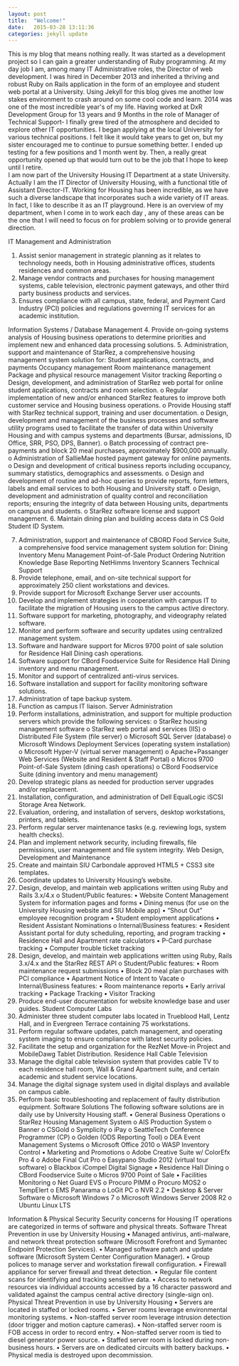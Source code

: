 ```yaml
---
layout: post
title:  "Welcome!"
date:   2015-03-28 13:11:36
categories: jekyll update
---
```


 This is my blog that means nothing really.  It was started as a development
project so I can gain a greater understanding of Ruby programming.  At my day
job I  am, among many IT Administrative roles,  the Director of web development.
I was hired in December 2013 and inherited a thriving and robust Ruby on
Rails application in the form of an employee and student web portal at a
University. Using Jekyll for this blog gives me another low stakes environment
to crash around on some cool code and learn.
2014 was one of the most incredible year's of my life.  Having worked at DxR
Development Group for 13 years and 9 Months in the role of Manager of Technical
Support- I finally grew tired of the atmosphere and decided to explore other IT
opportunities. I began applying at the local University for various technical
positions. I felt like it would take years to get on, but my sister  encouraged
me to continue to pursue something better.  I ended up testing for a few
positions and 1 month went by. Then, a really  great opportunity opened up that
would turn out to be the job that I hope to keep until I retire.  
I am now part of the University Housing IT Department at a state University.  
Actually I am the IT Director of University Housing, with a functional title of
Assistant Director-IT.  Working for Housing has been incredible, as we have such
a diverse landscape that incorporates such a wide variety of IT areas. In fact,
I like to describe it as an IT playground. Here is an overview of my department,
when I come in to work each day , any of these areas can be the one that I will
need to focus on for problem solving or to provide general direction.





IT Management and Administration
1.	Assist senior management in strategic planning as it relates to technology needs, both in Housing              administrative offices, students residences and common areas.
2.	Manage vendor contracts and purchases for housing management systems, cable television, electronic payment gateways, and other third party business products and services.
3.	Ensures compliance with all campus, state, federal, and Payment Card Industry (PCI) policies and regulations governing IT services for an academic institution.

Information Systems / Database Management
4.	Provide on-going systems analysis of Housing business operations to determine priorities and implement new and enhanced data processing solutions.
5.	Administration, support and maintenance of StarRez, a comprehensive housing management system solution for:
        Student applications, contracts, and payments
        Occupancy management
        Room maintenance management
        Package and physical resource management
        Visitor tracking
        Reporting
        o	Design, development, and administration of StarRez web portal for online student applications, contracts      and room selection.
        o	Regular implementation of new and/or enhanced StarRez features to improve both customer service and Housing business operations.
        o	Provide Housing staff with StarRez technical support, training and user documentation.
        o	Design, development and management of the business processes and software utility programs used to facilitate the transfer of data within University Housing and with campus systems and departments (Bursar, admissions, ID Office, SRR, PSO, DPS, Banner).
        o	Batch processing of contract pre-payments and block 20 meal purchases, approximately $900,000 annually.
        o	Administration of SallieMae hosted payment gateway for online payments.
        o	Design and development of critical business reports including occupancy, summary statistics, demographics and assessments.
        o	Design and development of routine and ad-hoc queries to provide reports, form letters, labels and email services to both Housing and University staff.
        o	Design, development and administration of quality control and reconciliation reports; ensuring the integrity of data between Housing units, departments on campus and students.
        o	StarRez software license and support management.
6.	Maintain dining plan and building access data in CS Gold Student ID System.

7.	Administration, support and maintenance of CBORD Food Service Suite, a comprehensive food service management system solution for:
        Dining Inventory
        Menu Management
        Point-of-Sale
        Product Ordering
        Nutrition Knowledge Base
        Reporting
        NetHimms Inventory Scanners
        Technical Support
8.	Provide telephone, email, and on-site technical support for approximately 250 client workstations and     devices.
9.	Provide support for Microsoft Exchange Server user accounts.
10.	Develop and implement strategies in cooperation with campus IT to facilitate the migration of Housing users to the campus active directory.
11.	Software support for marketing, photography, and videography related software.
12.	Monitor and perform software and security updates using centralized management system.
13.	Software and hardware support for Micros 9700 point of sale solution for Residence Hall Dining cash operations.
14.	Software support for CBord Foodservice Suite for Residence Hall Dining inventory and menu management.
15.	Monitor and support of centralized anti-virus services.
16.	Software installation and support for facility monitoring software solutions.
17.	Administration of tape backup system.
18.	Function as campus IT liaison.
Server Administration
19.	Perform installations, administration, and support for multiple production servers which provide the following services:
        o	StarRez housing management software
        o	StarRez web portal and services (IIS)
        o	Distributed File System (file server)
        o	Microsoft SQL Server (database)
        o	Microsoft Windows Deployment Services (operating system installation)
        o	Microsoft Hyper-V (virtual server management)
        o	Apache+Passanger Web Services (Website and Resident & Staff Portal)
        o	Micros 9700 Point-of-Sale System  (dining cash operations)
        o	CBord Foodservice Suite (dining inventory and menu management)
20.	Develop strategic plans as needed for production server upgrades and/or replacement.
21.	Installation, configuration, and administration of Dell EqualLogic iSCSI Storage Area Network.
22.	Evaluation, ordering, and installation of servers, desktop workstations, printers, and tablets.
23.	Perform regular server maintenance tasks (e.g. reviewing logs, system health checks).
24.	Plan and implement network security, including firewalls, file permissions, user management and file system integrity.
Web Design, Development and Maintenance
25.	Create and maintain SIU Carbondale approved HTML5 + CSS3 site templates.
26.	Coordinate updates to University Housing’s website.
27.	Design, develop, and maintain web applications written using Ruby and Rails 3.x/4.x
        o	Student/Public features:
      •	Website Content Management System for information pages and forms
      •	Dining menus (for use on the University Housing website and SIU Mobile app)
      •	“Shout Out” employee recognition program
      •	Student employment applications
      •	Resident Assistant Nominations
        o	Internal/Business features:
      •	Resident Assistant portal for duty scheduling, reporting, and program tracking
      •	Residence Hall and Apartment rate calculators
      •	P-Card purchase tracking
      •	Computer trouble ticket tracking
28.	Design, develop, and maintain web applications written using Ruby, Rails 3.x/4.x and the StarRez REST API
        o	Student/Public features:
      •	Room maintenance request submissions
      •	Block 20 meal plan purchases with PCI compliance
      •	Apartment Notice of Intent to Vacate
        o	Internal/Business features:
      •	Room maintenance reports
      •	Early arrival tracking
      •	Package Tracking
      •	Visitor Tracking
29.	Produce end-user documentation for website knowledge base and user guides.
Student Computer Labs
30.	Administer three student computer labs located in Trueblood Hall, Lentz Hall, and in Evergreen Terrace containing 75 workstations.
31.	Perform regular software updates, patch management, and operating system imaging to ensure compliance with latest security policies.
32.	Facilitate the setup and organization for the RezNet Move-in Project and MobileDawg Tablet Distribution.
Residence Hall Cable Television
33.	Manage the digital cable television system that provides cable TV to each residence hall room, Wall & Grand Apartment suite, and certain academic and student service locations.
34.	Manage the digital signage system used in digital displays and available on campus cable.
35.	Perform basic troubleshooting and replacement of faulty distribution equipment.
Software Solutions
The following software solutions are in daily use by University Housing staff.
      •	General Business Operations
        o	StarRez Housing Management System
        o	AIS Production System
        o	Banner
        o	CSGold
        o	Symplicity
        o	iPay
        o	SeattleTech Conference Programmer (CP)
        o	Golden (ODS Reporting Tool)
        o	DEA Event Management Systems
        o	Microsoft Office 2010
        o	WASP Inventory Control
      •	Marketing and Promotions
        o	Adobe Creative Suite w/ ColorEfx Pro 4
        o	Adobe Final Cut Pro
        o	Easypano Studio 2012 (virtual tour software)
        o	Blackbox iCompel Digital Signage
      •	Residence Hall Dining
        o	CBord Foodservice Suite
        o	Micros 9700 Point of Sale
      •	Facilities Monitoring
        o	Net Guard EVS
        o	Procuro PIMM
        o	Procuro MOS2
        o	TempElert
        o	EMS Panarama
        o	LoGit PC
        o	NVR 2.2
      •	Desktop & Server Software
        o	Microsoft Windows 7
        o	Microsoft Windows Server 2008 R2
        o	Ubuntu Linux LTS

Information & Physical Security
Security concerns for Housing IT operations are categorized in terms of software and physical threats.
Software Threat Prevention in use by University Housing
      •	Managed antivirus, anti-malware, and network threat protection software (Microsoft Forefront and Symantec Endpoint Protection Services).
      •	Managed software patch and update software (Microsoft System Center Configuration Manager).
      •	Group polices to manage server and workstation firewall configuration.
      •	Firewall appliance for server firewall and threat detection.
      •	Regular file content scans for identifying and tracking sensitive data.
      •	Access to network resources via individual accounts accessed by a 16 character password and validated
        against the campus central active directory (single-sign on).
Physical Threat Prevention in use by University Housing
      •	Servers are located in staffed or locked rooms.
      •	Server rooms leverage environmental monitoring systems.
      •	Non-staffed server room leverage intrusion detection (door trigger and motion capture cameras).
      •	Non-staffed server room is FOB access in order to record entry.
      •	Non-staffed server room is tied to diesel generator power source.
      •	Staffed server room is locked during non-business hours.
      •	Servers are on dedicated circuits with battery backups.
      •	Physical media is destroyed upon decommission.
